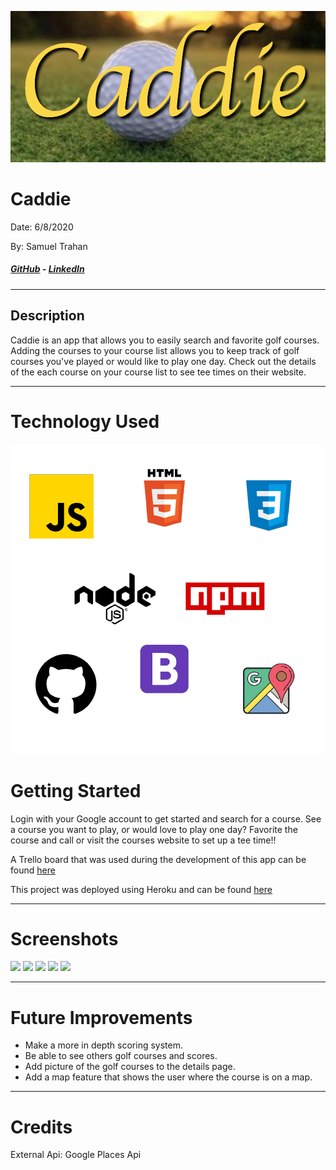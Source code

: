 ![](public/images/caddie-head.png)

# Caddie

Date: 6/8/2020

By: Samuel Trahan

##### [GitHub](https://github.com/samueltrahan) - [LinkedIn](https://www.linkedin.com/in/samueltrahan/)

---

## Description

Caddie is an app that allows you to easily search and favorite golf courses. Adding the courses to your course list allows you to keep track of golf courses you've played or would like to play one day. Check out the details of the each course on your course list to see tee times on their website.

---

# Technology Used

![](/public/images/tech.png)

# Getting Started

Login with your Google account to get started and search for a course. See a course you want to play, or would love to play one day? Favorite the course and call or visit the courses website to set up a tee time!!

A Trello board that was used during the development of this app can be found [here](https://trello.com/b/DVxH1eaR/caddie)

This project was deployed using Heroku and can be found [here](https://caddie-golf.herokuapp.com/users)

---

# Screenshots

![](https://i.imgur.com/z5l8G8f.png)
![](https://i.imgur.com/IIRs3VC.png)
![](https://i.imgur.com/6Th1rmL.png)
![](https://i.imgur.com/L5mpux7.png)
![](https://i.imgur.com/wkLMECl.png)

---

# Future Improvements

- Make a more in depth scoring system.
- Be able to see others golf courses and scores.
- Add picture of the golf courses to the details page.
- Add a map feature that shows the user where the course is on a map.

---

# Credits

External Api: Google Places Api
